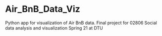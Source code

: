 # Air_BnB_Data_Viz
Python app for visualization of Air BnB data. Final project for 02806 Social data analysis and visualization Spring 21 at DTU
